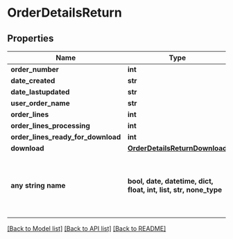 # OrderDetailsReturn


## Properties
Name | Type | Description | Notes
------------ | ------------- | ------------- | -------------
**order_number** | **int** |  | [optional] 
**date_created** | **str** |  | [optional] 
**date_lastupdated** | **str** |  | [optional] 
**user_order_name** | **str** |  | [optional] 
**order_lines** | **int** |  | [optional] 
**order_lines_processing** | **int** |  | [optional] 
**order_lines_ready_for_download** | **int** |  | [optional] 
**download** | [**OrderDetailsReturnDownload**](OrderDetailsReturnDownload.md) |  | [optional] 
**any string name** | **bool, date, datetime, dict, float, int, list, str, none_type** | any string name can be used but the value must be the correct type | [optional]

[[Back to Model list]](../README.md#documentation-for-models) [[Back to API list]](../README.md#documentation-for-api-endpoints) [[Back to README]](../README.md)


